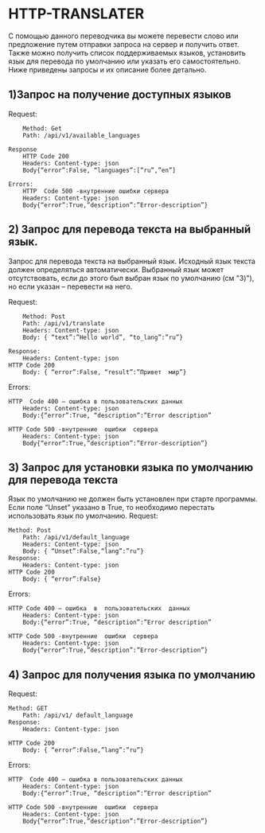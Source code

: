 # HTTP-TRANSLATER

С помощью данного переводчика вы можете перевести слово или предложение путем отправки запроса на сервер и получить ответ. Также можно получить список поддерживаемых языков, установить язык для перевода по умолчанию или  указать его самостоятельно. Ниже приведены запросы и их описание более детально.


## 1)Запрос на получение доступных языков

Request:

		Method: Get
		Path: /api/v1/available_languages

	Response
		HTTP Code 200
		Headers: Content-type: json
		Body{“error”:False, “languages”:[“ru”,”en”]
		
	Errors:
		HTTP  Code 500 -внутренние ошибки сервера
		Headers: Content-type: json
		Body{“error”:True,”description”:”Error-description”}

## 2) Запрос для перевода текста на выбранный язык.

Запрос для перевода текста на выбранный язык. Исходный язык текста должен определяться автоматически. Выбранный язык может отсутствовать, если до этого был выбран язык по умолчанию (см "3)"), но если указан – перевести на него.

Request:

		Method: Post
		Path: /api/v1/translate
		Headers: Content-type: json
		Body: { “text”:”Hello world”, “to_lang”:”ru”}	

	Response:
		Headers: Content-type: json
	HTTP Code 200
		Body: { “error”:False, “result”:”Привет  мир”}

Errors:

	HTTP  Code 400 – ошибка в пользовательских данных
		Headers: Content-type: json
		Body:{“error”:True, “description”:”Error description”
		
	HTTP Code 500 -внутренние  ошибки  сервера
		Headers: Content-type: json
		Body{“error”:True,”description”:”Error-description”}
## 3) Запрос для установки языка по умолчанию для перевода текста
Язык по умолчанию не должен быть установлен при старте программы. Если поле “Unset” указано в True, то необходимо перестать использовать язык по умолчанию.
Request:

	Method: Post
		Path: /api/v1/default_language
		Headers: Content-type: json
		Body: { “Unset”:False,“lang”:”ru”}
	Response:
		Headers: Content-type: json
	HTTP Code 200
		Body: { “error”:False}
Errors:

	HTTP Code 400 – ошибка  в  пользовательских  данных
		Headers: Content-type: json
		Body:{“error”:True, “description”:”Error description”
		
	HTTP Code 500 -внутренние  ошибки  сервера
		Headers: Content-type: json
		Body{“error”:True,”description”:”Error-description”}

## 4) Запрос для получения языка по умолчанию

Request:

	Method: GET
		Path: /api/v1/ default_language
	Response:
		Headers: Content-type: json
		
	HTTP Code 200
		Body: { “error”:False,”lang”:”ru”}

Errors:

	HTTP  Code 400 – ошибка в пользовательских данных
		Headers: Content-type: json
		Body:{“error”:True, “description”:”Error description”
			
	HTTP Code 500 -внутренние  ошибки  сервера
		Headers: Content-type: json
		Body{“error”:True,”description”:”Error-description”}
